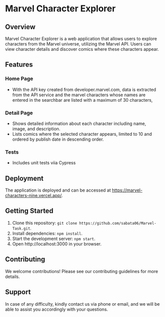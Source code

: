 # Marvel Character Explorer

## Overview
Marvel Character Explorer is a web application that allows users to explore characters from the Marvel universe, utilizing the Marvel API. Users can view character details and discover comics where these characters appear.

## Features
### Home Page
- With the API key created from developer.marvel.com, data is extracted from the API service and the marvel characters whose names are entered in the searchbar are listed with a maximum of 30 characters,


### Detail Page
- Shows detailed information about each character including name, image, and description.
- Lists comics where the selected character appears, limited to 10 and ordered by publish date in descending order.

### Tests
- Includes unit tests viia Cypress


## Deployment
The application is deployed and can be accessed at https://marvel-characters-nine.vercel.app/.

## Getting Started
1. Clone this repository: `git clone https://github.com/sabata06/Marvel-Task.git`.
2. Install dependencies: `npm install`.
3. Start the development server: `npm start`.
4. Open http://localhost:3000 in your browser.

## Contributing 
We welcome contributions! Please see our contributing guidelines for more details.

## Support 
In case of any difficulty, kindly contact us via phone or email, and we will be able to assist you accordingly with your questions.
